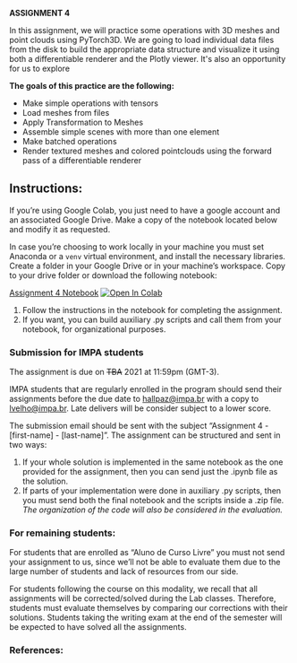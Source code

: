 **ASSIGNMENT 4**

In this assignment, we will practice some operations with 3D meshes and point clouds using PyTorch3D. We are going to load individual data files from the disk to build the appropriate data structure and visualize it using both a differentiable renderer and the Plotly viewer. It's also an opportunity for us to explore 

**The goals of this practice are the following:**

-   Make simple operations with tensors
-   Load meshes from files
-   Apply Transformation to Meshes
-   Assemble simple scenes with more than one element
-   Make batched operations
-   Render textured meshes and colored pointclouds using the forward pass of a differentiable renderer

## Instructions:
If you’re using Google Colab, you just need to have a google account and an associated Google Drive. Make a copy of the notebook located below and modify it as requested.

In case you’re choosing to work locally in your machine you must set Anaconda or a `venv` virtual environment, and install the necessary libraries. Create a folder in your Google Drive or in your machine’s workspace. Copy to your drive folder or download the following notebook:

[Assignment 4 Notebook](https://colab.research.google.com/github/hallpaz/3dsystems21/blob/main/assignments/Assignment4.ipynb)
<a href="https://colab.research.google.com/github/hallpaz/3dsystems21/blob/main/assignments/Assignment4.ipynb" target="_parent"><img src="https://colab.research.google.com/assets/colab-badge.svg" alt="Open In Colab"/></a>

1. Follow the instructions in the notebook for completing the assignment.
2. If you want, you can build auxiliary .py scripts and call them from your notebook, for organizational purposes.

### Submission for IMPA students
The assignment is due on ~~TBA~~ 2021 at 11:59pm (GMT-3).

IMPA students that are regularly enrolled in the program should send their assignments before the due date to [hallpaz@impa.br](mailto:hallpaz@impa.br) with a copy to [lvelho@impa.br](mailto:lvelho@impa.br). Late delivers will be consider subject to a lower score.

The submission email should be sent with the subject “Assignment 4 - [first-name] - [last-name]”. The assignment can be structured and sent in two ways:

1. If your whole solution is implemented in the same notebook as the one provided for the assignment, then you can send just the .ipynb file as the solution. 
2. If parts of your implementation were done in auxiliary .py scripts, then you must send both the final notebook and the scripts inside a .zip file.
*The organization of the code will also be considered in the evaluation.*

### For remaining students:
For students that are enrolled as “Aluno de Curso Livre” you must not send your assignment to us, since we’ll not be able to evaluate them due to the large number of students and lack of resources from our side.

For students following the course on this modality, we recall that all assignments will be corrected/solved during the Lab classes. Therefore, students must evaluate themselves by comparing our corrections with their solutions. Students taking the writing exam at the end of the semester will be expected to have solved all the assignments.

### References:
<!--stackedit_data:
eyJoaXN0b3J5IjpbLTIwNzQ3Njc4MzRdfQ==
-->